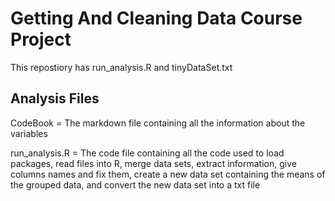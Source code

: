 # Getting And Cleaning Data Course Project
This repostiory has run_analysis.R and tinyDataSet.txt

## Analysis Files
CodeBook = 	  The markdown file containing all the information about the variables

run_analysis.R =  The code file containing all the code used to load packages, read files into R, merge
		  data sets, extract information, give columns names and fix them, create a new data
		  set containing the means of the grouped data, and convert the new data set into a
		  txt file
